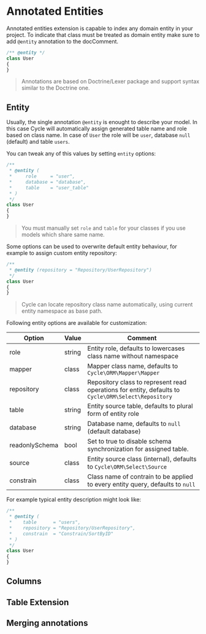 # Annotated Entities
Annotated entities extension is capable to index any domain entity in your project. To indicate that class must be treated as domain 
entity make sure to add `@entity` annotation to the docComment.

```php
/** @entity */
class User 
{
}
```

> Annotations are based on Doctrine/Lexer package and support syntax similar to the Doctrine one.

## Entity
Usually, the single annotation `@entity` is enought to describe your model. In this case Cycle will automatically assign generated
table name and role based on class name. In case of `User` the role will be `user`, database `null` (default) and table `users`.

You can tweak any of this values by setting `entity` options:

```php
/**
 * @entity (
 *     role     = "user", 
 *     database = "database", 
 *     table    = "user_table"
 * )
 */
class User 
{
}
```

> You must manually set `role` and `table` for your classes if you use models which share same name.

Some options can be used to overwrite default entity behaviour, for example to assign custom entity repository:

```php
/**
 * @entity (repository = "Repository/UserRepository")
 */
class User 
{
}
```

> Cycle can locate repository class name automatically, using current entity namespace as base path.

Following entity options are available for customization:

Option | Value | Comment 
--- | --- | ---
role           | string | Entity role, defaults to lowercases class name without namespace
mapper         | class  | Mapper class name, defaults to `Cycle\ORM\Mapper\Mapper`
repository     | class  | Repository class to represent read operations for entity, defaults to `Cycle\ORM\Select\Repository`
table          | string | Entity source table, defaults to plural form of entity role
database       | string | Database name, defaults to `null` (default database)
readonlySchema | bool   | Set to true to disable schema synchronization for assigned table.
source         | class  | Entity source class (internal), defaults to `Cycle\ORM\Select\Source`
constrain      | class  | Class name of contrain to be applied to every entity query, defaults to `null`

For example typical entity description might look like:

```php
/**
 * @entity (
 *    table      = "users",
 *    repository = "Repository/UserRepository",
 *    constrain  = "Constrain/SortByID"
 * )
 */
class User 
{
}
```

## Columns
 


## Table Extension


## Merging annotations
